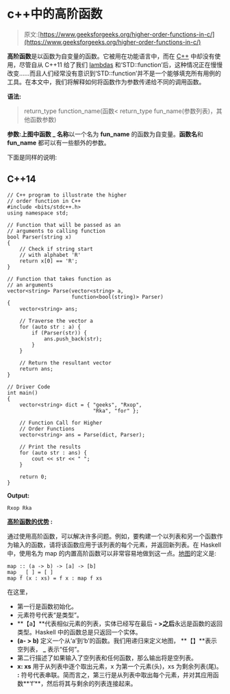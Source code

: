 # c++中的高阶函数

> 原文:[https://www.geeksforgeeks.org/higher-order-functions-in-c/](https://www.geeksforgeeks.org/higher-order-functions-in-c/)

**高阶函数**是以函数为自变量的函数。它被用在功能语言中，而在 [C++](https://www.geeksforgeeks.org/c-plus-plus/) 中却没有使用，尽管自从 C++11 给了我们 [lambdas](https://www.geeksforgeeks.org/lambda-expression-in-c/) 和‘STD::function’后，这种情况正在慢慢改变……而且人们经常没有意识到‘STD::function’并不是一个能够填充所有用例的工具。在本文中，我们将解释如何将函数作为参数传递给不同的调用函数。

**语法:**

> return_type function_name(函数< return_type fun_name(参数列表)，其他函数参数)

**参数:**上图中**函数 _ 名称**以一个名为 **fun_name** 的函数为自变量。**函数名**和 **fun_name** 都可以有一些额外的参数。

下面是同样的说明:

## C++14

```
// C++ program to illustrate the higher
// order function in C++
#include <bits/stdc++.h>
using namespace std;

// Function that will be passed as an
// arguments to calling function
bool Parser(string x)
{
    // Check if string start
    // with alphabet 'R'
    return x[0] == 'R';
}

// Function that takes function as
// an arguments
vector<string> Parse(vector<string> a,
                     function<bool(string)> Parser)
{
    vector<string> ans;

    // Traverse the vector a
    for (auto str : a) {
        if (Parser(str)) {
            ans.push_back(str);
        }
    }

    // Return the resultant vector
    return ans;
}

// Driver Code
int main()
{
    vector<string> dict = { "geeks", "Rxop",
                            "Rka", "for" };

    // Function Call for Higher
    // Order Functions
    vector<string> ans = Parse(dict, Parser);

    // Print the results
    for (auto str : ans) {
        cout << str << " ";
    }

    return 0;
}
```

**Output:** 

```
Rxop Rka
```

**<u>高阶函数的优势</u> :**

通过使用高阶函数，可以解决许多问题。例如，要构建一个以列表和另一个函数作为输入的函数，请将该函数应用于该列表的每个元素，并返回新列表。在 Haskell 中，使用名为 map 的内置高阶函数可以非常容易地做到这一点。[地图](https://www.geeksforgeeks.org/map-associative-containers-the-c-standard-template-library-stl/)的定义是:

```
map :: (a -> b) -> [a] -> [b] 
map _ [ ] = [ ] 
map f (x : xs) = f x : map f xs
```

在这里，

*   第一行是函数初始化。
*   元素符号代表“是类型”。
*   **【a】**代表相似元素的列表，实体已经写在最后 **- >之后**永远是函数的返回类型。Haskell 中的函数总是只返回一个实体。
*   **(a- > b)** 定义一个从‘a’到‘b’的函数。我们用递归来定义地图，
    **【】**表示空列表， **_** 表示“任何”。
*   第二行描述了如果输入了空列表和任何函数，那么输出将是空列表。
*   **x: xs** 用于从列表中逐个取出元素，x 为第一个元素(头)，xs 为剩余列表(尾)。 **:** 符号代表串联。简而言之，第三行是从列表中取出每个元素，并对其应用函数**‘f’**，然后将其与剩余的列表连接起来。